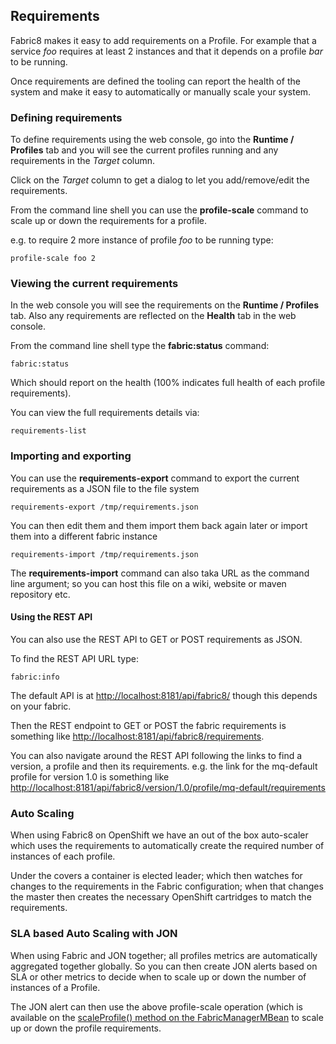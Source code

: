 ## Requirements

Fabric8 makes it easy to add requirements on a Profile. For example that a service _foo_ requires at least 2 instances and that it depends on a profile _bar_ to be running.

Once requirements are defined the tooling can report the health of the system and make it easy to automatically or manually scale your system.

### Defining requirements

To define requirements using the web console, go into the **Runtime / Profiles** tab and you will see the current profiles running and any requirements in the _Target_ column.

Click on the _Target_ column to get a dialog to let you add/remove/edit the requirements.

From the command line shell you can use the **profile-scale** command to scale up or down the requirements for a profile.

e.g. to require 2 more instance of profile _foo_ to be running type:

    profile-scale foo 2

### Viewing the current requirements

In the web console you will see the requirements on the **Runtime / Profiles** tab. Also any requirements are reflected on the **Health** tab in the web console.

From the command line shell type the **fabric:status** command:

    fabric:status

Which should report on the health (100% indicates full health of each profile requirements).

You can view the full requirements details via:

    requirements-list

### Importing and exporting

You can use the **requirements-export** command to export the current requirements as a JSON file to the file system

    requirements-export /tmp/requirements.json

You can then edit them and them import them back again later or import them into a different fabric instance

    requirements-import /tmp/requirements.json

The **requirements-import** command can also taka URL as the command line argument; so you can host this file on a wiki, website or maven repository etc.

#### Using the REST API

You can also use the REST API to GET or POST requirements as JSON.

To find the REST API URL type:

    fabric:info

The default API is at [http://localhost:8181/api/fabric8/](http://localhost:8181/api/fabric8/) though this depends on your fabric.

Then the REST endpoint to GET or POST the fabric requirements is something like [http://localhost:8181/api/fabric8/requirements](http://localhost:8181/api/fabric8/requirements).

You can also navigate around the REST API following the links to find a version, a profile and then its requirements. e.g. the link for the mq-default profile for version 1.0 is something like [http://localhost:8181/api/fabric8/version/1.0/profile/mq-default/requirements](http://localhost:8181/api/fabric8/version/1.0/profile/mq-default/requirements)


### Auto Scaling

When using Fabric8 on OpenShift we have an out of the box auto-scaler which uses the requirements to automatically create the required number of instances of each profile.

Under the covers a container is elected leader; which then watches for changes to the requirements in the Fabric configuration; when that changes the master then creates the necessary OpenShift cartridges to match the requirements.

### SLA based Auto Scaling with JON

When using Fabric and JON together; all profiles metrics are automatically aggregated together globally. So you can then create JON alerts based on SLA or other metrics to decide when to scale up or down the number of instances of a Profile.

The JON alert can then use the above profile-scale operation (which is available on the [scaleProfile() method on the FabricManagerMBean](https://github.com/jboss-fuse/fuse/blob/master/fabric/fabric-core/src/main/java/io/fabric8/api/jmx/FabricManagerMBean.java#L223-223) to scale up or down the profile requirements.

